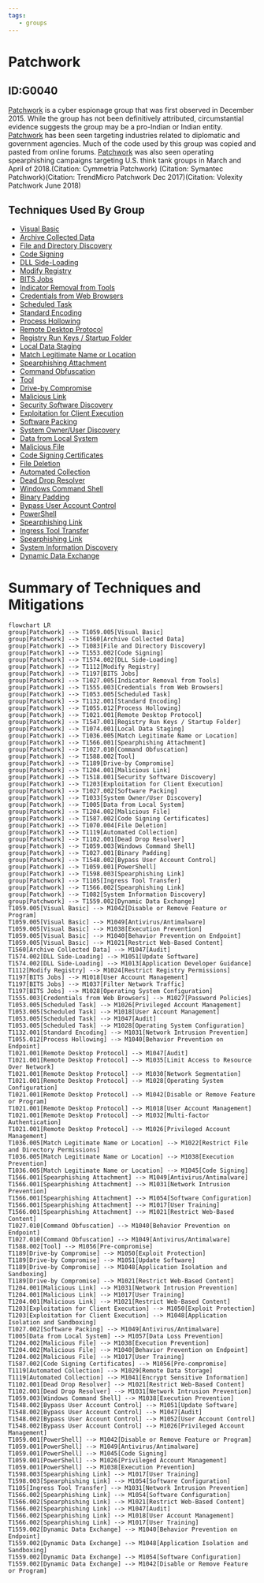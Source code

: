 ```yaml
---
tags:
   - groups
---
```

# Patchwork
## ID:G0040
[Patchwork](/mitre/groups/G0040) is a cyber espionage group that was first observed in December 2015. While the group has not been definitively attributed, circumstantial evidence suggests the group may be a pro-Indian or Indian entity. [Patchwork](/mitre/groups/G0040) has been seen targeting industries related to diplomatic and government agencies. Much of the code used by this group was copied and pasted from online forums. [Patchwork](/mitre/groups/G0040) was also seen operating spearphishing campaigns targeting U.S. think tank groups in March and April of 2018.(Citation: Cymmetria Patchwork) (Citation: Symantec Patchwork)(Citation: TrendMicro Patchwork Dec 2017)(Citation: Volexity Patchwork June 2018)
## Techniques Used By Group
* [Visual Basic](/mitre/techniques/T1059/005)
* [Archive Collected Data](/mitre/techniques/T1560)
* [File and Directory Discovery](/mitre/techniques/T1083)
* [Code Signing](/mitre/techniques/T1553/002)
* [DLL Side-Loading](/mitre/techniques/T1574/002)
* [Modify Registry](/mitre/techniques/T1112)
* [BITS Jobs](/mitre/techniques/T1197)
* [Indicator Removal from Tools](/mitre/techniques/T1027/005)
* [Credentials from Web Browsers](/mitre/techniques/T1555/003)
* [Scheduled Task](/mitre/techniques/T1053/005)
* [Standard Encoding](/mitre/techniques/T1132/001)
* [Process Hollowing](/mitre/techniques/T1055/012)
* [Remote Desktop Protocol](/mitre/techniques/T1021/001)
* [Registry Run Keys / Startup Folder](/mitre/techniques/T1547/001)
* [Local Data Staging](/mitre/techniques/T1074/001)
* [Match Legitimate Name or Location](/mitre/techniques/T1036/005)
* [Spearphishing Attachment](/mitre/techniques/T1566/001)
* [Command Obfuscation](/mitre/techniques/T1027/010)
* [Tool](/mitre/techniques/T1588/002)
* [Drive-by Compromise](/mitre/techniques/T1189)
* [Malicious Link](/mitre/techniques/T1204/001)
* [Security Software Discovery](/mitre/techniques/T1518/001)
* [Exploitation for Client Execution](/mitre/techniques/T1203)
* [Software Packing](/mitre/techniques/T1027/002)
* [System Owner/User Discovery](/mitre/techniques/T1033)
* [Data from Local System](/mitre/techniques/T1005)
* [Malicious File](/mitre/techniques/T1204/002)
* [Code Signing Certificates](/mitre/techniques/T1587/002)
* [File Deletion](/mitre/techniques/T1070/004)
* [Automated Collection](/mitre/techniques/T1119)
* [Dead Drop Resolver](/mitre/techniques/T1102/001)
* [Windows Command Shell](/mitre/techniques/T1059/003)
* [Binary Padding](/mitre/techniques/T1027/001)
* [Bypass User Account Control](/mitre/techniques/T1548/002)
* [PowerShell](/mitre/techniques/T1059/001)
* [Spearphishing Link](/mitre/techniques/T1598/003)
* [Ingress Tool Transfer](/mitre/techniques/T1105)
* [Spearphishing Link](/mitre/techniques/T1566/002)
* [System Information Discovery](/mitre/techniques/T1082)
* [Dynamic Data Exchange](/mitre/techniques/T1559/002)

# Summary of Techniques and Mitigations
```mermaid
flowchart LR
group[Patchwork] --> T1059.005[Visual Basic]
group[Patchwork] --> T1560[Archive Collected Data]
group[Patchwork] --> T1083[File and Directory Discovery]
group[Patchwork] --> T1553.002[Code Signing]
group[Patchwork] --> T1574.002[DLL Side-Loading]
group[Patchwork] --> T1112[Modify Registry]
group[Patchwork] --> T1197[BITS Jobs]
group[Patchwork] --> T1027.005[Indicator Removal from Tools]
group[Patchwork] --> T1555.003[Credentials from Web Browsers]
group[Patchwork] --> T1053.005[Scheduled Task]
group[Patchwork] --> T1132.001[Standard Encoding]
group[Patchwork] --> T1055.012[Process Hollowing]
group[Patchwork] --> T1021.001[Remote Desktop Protocol]
group[Patchwork] --> T1547.001[Registry Run Keys / Startup Folder]
group[Patchwork] --> T1074.001[Local Data Staging]
group[Patchwork] --> T1036.005[Match Legitimate Name or Location]
group[Patchwork] --> T1566.001[Spearphishing Attachment]
group[Patchwork] --> T1027.010[Command Obfuscation]
group[Patchwork] --> T1588.002[Tool]
group[Patchwork] --> T1189[Drive-by Compromise]
group[Patchwork] --> T1204.001[Malicious Link]
group[Patchwork] --> T1518.001[Security Software Discovery]
group[Patchwork] --> T1203[Exploitation for Client Execution]
group[Patchwork] --> T1027.002[Software Packing]
group[Patchwork] --> T1033[System Owner/User Discovery]
group[Patchwork] --> T1005[Data from Local System]
group[Patchwork] --> T1204.002[Malicious File]
group[Patchwork] --> T1587.002[Code Signing Certificates]
group[Patchwork] --> T1070.004[File Deletion]
group[Patchwork] --> T1119[Automated Collection]
group[Patchwork] --> T1102.001[Dead Drop Resolver]
group[Patchwork] --> T1059.003[Windows Command Shell]
group[Patchwork] --> T1027.001[Binary Padding]
group[Patchwork] --> T1548.002[Bypass User Account Control]
group[Patchwork] --> T1059.001[PowerShell]
group[Patchwork] --> T1598.003[Spearphishing Link]
group[Patchwork] --> T1105[Ingress Tool Transfer]
group[Patchwork] --> T1566.002[Spearphishing Link]
group[Patchwork] --> T1082[System Information Discovery]
group[Patchwork] --> T1559.002[Dynamic Data Exchange]
T1059.005[Visual Basic] --> M1042[Disable or Remove Feature or Program]
T1059.005[Visual Basic] --> M1049[Antivirus/Antimalware]
T1059.005[Visual Basic] --> M1038[Execution Prevention]
T1059.005[Visual Basic] --> M1040[Behavior Prevention on Endpoint]
T1059.005[Visual Basic] --> M1021[Restrict Web-Based Content]
T1560[Archive Collected Data] --> M1047[Audit]
T1574.002[DLL Side-Loading] --> M1051[Update Software]
T1574.002[DLL Side-Loading] --> M1013[Application Developer Guidance]
T1112[Modify Registry] --> M1024[Restrict Registry Permissions]
T1197[BITS Jobs] --> M1018[User Account Management]
T1197[BITS Jobs] --> M1037[Filter Network Traffic]
T1197[BITS Jobs] --> M1028[Operating System Configuration]
T1555.003[Credentials from Web Browsers] --> M1027[Password Policies]
T1053.005[Scheduled Task] --> M1026[Privileged Account Management]
T1053.005[Scheduled Task] --> M1018[User Account Management]
T1053.005[Scheduled Task] --> M1047[Audit]
T1053.005[Scheduled Task] --> M1028[Operating System Configuration]
T1132.001[Standard Encoding] --> M1031[Network Intrusion Prevention]
T1055.012[Process Hollowing] --> M1040[Behavior Prevention on Endpoint]
T1021.001[Remote Desktop Protocol] --> M1047[Audit]
T1021.001[Remote Desktop Protocol] --> M1035[Limit Access to Resource Over Network]
T1021.001[Remote Desktop Protocol] --> M1030[Network Segmentation]
T1021.001[Remote Desktop Protocol] --> M1028[Operating System Configuration]
T1021.001[Remote Desktop Protocol] --> M1042[Disable or Remove Feature or Program]
T1021.001[Remote Desktop Protocol] --> M1018[User Account Management]
T1021.001[Remote Desktop Protocol] --> M1032[Multi-factor Authentication]
T1021.001[Remote Desktop Protocol] --> M1026[Privileged Account Management]
T1036.005[Match Legitimate Name or Location] --> M1022[Restrict File and Directory Permissions]
T1036.005[Match Legitimate Name or Location] --> M1038[Execution Prevention]
T1036.005[Match Legitimate Name or Location] --> M1045[Code Signing]
T1566.001[Spearphishing Attachment] --> M1049[Antivirus/Antimalware]
T1566.001[Spearphishing Attachment] --> M1031[Network Intrusion Prevention]
T1566.001[Spearphishing Attachment] --> M1054[Software Configuration]
T1566.001[Spearphishing Attachment] --> M1017[User Training]
T1566.001[Spearphishing Attachment] --> M1021[Restrict Web-Based Content]
T1027.010[Command Obfuscation] --> M1040[Behavior Prevention on Endpoint]
T1027.010[Command Obfuscation] --> M1049[Antivirus/Antimalware]
T1588.002[Tool] --> M1056[Pre-compromise]
T1189[Drive-by Compromise] --> M1050[Exploit Protection]
T1189[Drive-by Compromise] --> M1051[Update Software]
T1189[Drive-by Compromise] --> M1048[Application Isolation and Sandboxing]
T1189[Drive-by Compromise] --> M1021[Restrict Web-Based Content]
T1204.001[Malicious Link] --> M1031[Network Intrusion Prevention]
T1204.001[Malicious Link] --> M1017[User Training]
T1204.001[Malicious Link] --> M1021[Restrict Web-Based Content]
T1203[Exploitation for Client Execution] --> M1050[Exploit Protection]
T1203[Exploitation for Client Execution] --> M1048[Application Isolation and Sandboxing]
T1027.002[Software Packing] --> M1049[Antivirus/Antimalware]
T1005[Data from Local System] --> M1057[Data Loss Prevention]
T1204.002[Malicious File] --> M1038[Execution Prevention]
T1204.002[Malicious File] --> M1040[Behavior Prevention on Endpoint]
T1204.002[Malicious File] --> M1017[User Training]
T1587.002[Code Signing Certificates] --> M1056[Pre-compromise]
T1119[Automated Collection] --> M1029[Remote Data Storage]
T1119[Automated Collection] --> M1041[Encrypt Sensitive Information]
T1102.001[Dead Drop Resolver] --> M1021[Restrict Web-Based Content]
T1102.001[Dead Drop Resolver] --> M1031[Network Intrusion Prevention]
T1059.003[Windows Command Shell] --> M1038[Execution Prevention]
T1548.002[Bypass User Account Control] --> M1051[Update Software]
T1548.002[Bypass User Account Control] --> M1047[Audit]
T1548.002[Bypass User Account Control] --> M1052[User Account Control]
T1548.002[Bypass User Account Control] --> M1026[Privileged Account Management]
T1059.001[PowerShell] --> M1042[Disable or Remove Feature or Program]
T1059.001[PowerShell] --> M1049[Antivirus/Antimalware]
T1059.001[PowerShell] --> M1045[Code Signing]
T1059.001[PowerShell] --> M1026[Privileged Account Management]
T1059.001[PowerShell] --> M1038[Execution Prevention]
T1598.003[Spearphishing Link] --> M1017[User Training]
T1598.003[Spearphishing Link] --> M1054[Software Configuration]
T1105[Ingress Tool Transfer] --> M1031[Network Intrusion Prevention]
T1566.002[Spearphishing Link] --> M1054[Software Configuration]
T1566.002[Spearphishing Link] --> M1021[Restrict Web-Based Content]
T1566.002[Spearphishing Link] --> M1047[Audit]
T1566.002[Spearphishing Link] --> M1018[User Account Management]
T1566.002[Spearphishing Link] --> M1017[User Training]
T1559.002[Dynamic Data Exchange] --> M1040[Behavior Prevention on Endpoint]
T1559.002[Dynamic Data Exchange] --> M1048[Application Isolation and Sandboxing]
T1559.002[Dynamic Data Exchange] --> M1054[Software Configuration]
T1559.002[Dynamic Data Exchange] --> M1042[Disable or Remove Feature or Program]
```